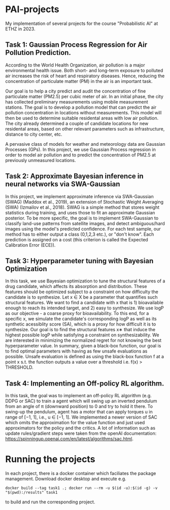 # PAI-projects
My implementation of several projects for the course "Probabilistic AI" at ETHZ in 2023.

## Task 1:  Gaussian Process Regression for Air Pollution Prediction.
According to the World Health Organization, air pollution is a major environmental health issue. Both short- and long-term exposure to polluted air increases the risk of heart and respiratory diseases. Hence, reducing the concentration of particulate matter (PM) in the air is an important task.

Our goal is to help a city predict and audit the concentration of fine particulate matter (PM2.5) per cubic meter of air. In an initial phase, the city has collected preliminary measurements using mobile measurement stations. The goal is to develop a pollution model that can predict the air pollution concentration in locations without measurements. This model will then be used to determine suitable residental areas with low air pollution. The city already determined a couple of candidate locations for new residental areas, based on other relevant parameters such as infrastructure, distance to city center, etc.

A pervasive class of models for weather and meteorology data are Gaussian Processes (GPs). In this project, we use Gaussian Process regression in order to model air pollution and to predict the concentration of PM2.5 at previously unmeasured locations.

## Task 2: Approximate Bayesian inference in neural networks via SWA-Gaussian
In this project, we implement approximate inference via SWA-Gaussian (SWAG) (Maddox et al., 2019), an extension of Stochastic Weight Averaging (SWA) (Izmailov et al., 2018). SWAG is a simple method that stores weight statistics during training, and uses those to fit an approximate Gaussian posterior.
To be more specific, the goal is to implement SWA-Gaussian to classify land-use patterns from satellite images, and detect ambiguous/hard images using the model's predicted confidence. For each test sample, our method has to either output a class (0,1,2,3 etc.), or "don't know". Each prediction is assigned on a cost (this criterion is called the Expected Calibration Error (ECE)).

## Task 3: Hyperparameter tuning with Bayesian Optimization
In this task, we use Bayesian optimization to tune the structural features of a drug candidate, which affects its absorption and distribution. These features should be optimized subject to a constraint on how difficulty the candidate is to synthesize. Let x ∈ X be a parameter that quantifies such structural features. We want to find a candidate with x  that is 1) bioavailable enough to reach its intended target, and 2) easy to synthesize. We use logP as our objective - a coarse proxy for bioavailability. To this end, for a specific  x, we simulate the candidate's corresponding logP as well as its synthetic acessiblity score (SA), which is a proxy for how difficult it is to synthesize. Our goal is to find the structural features x∗ that induce the highest possible logP while satisfying a constraint on synthesizability. We are interested in minimizing the normalized regret for not knowing the best hyperparameter value.
In summary, given a black-box function, our goal is to find optimal parameters with having as few unsafe evaluations as possible. Unsafe evaluation is defined as using the black-box function f at a point x s.t. the function outputs a value over a threshold i.e. f(x) > THRESHOLD.
  
  
## Task 4: Implementing an Off-policy RL algorithm.
In this task, the goal was to implement an off-policy RL algorithm (e.g. DDPG or SAC) to train a agent which will swing up an inverted pendulum from an angle of π (downward position) to 0 and try to hold it there. To swing-up the pendulum, agent has a motor that can apply torques u in range of [−1, 1], i.e., u ∈ [−1, 1].
We implemented a newer version of SAC which omits the approximation for the value function and just used approximators for the policy and the critics. A lot of information such as update rules/gradient steps were taken from the openAI documentation: https://spinningup.openai.com/en/latest/algorithms/sac.html. 


# Running the projects
In each project, there is a docker container which faciliates the package management. Download docker desktop and execute e.g.
```
docker build --tag task1 .; docker run --rm -u $(id -u):$(id -g) -v "$(pwd):/results" task1
```
to build and run the corresponding project.

